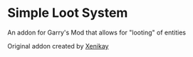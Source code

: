 # Simple Loot System

An addon for Garry's Mod that allows for "looting" of entities

Original addon created by [Xenikay](https://github.com/Xenikay)
